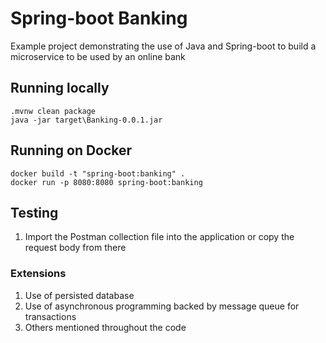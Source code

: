 # Spring-boot Banking
Example project demonstrating the use of Java and Spring-boot to build a microservice to be used by an online bank

## Running locally
```
.mvnw clean package
java -jar target\Banking-0.0.1.jar
```

## Running on Docker
```
docker build -t "spring-boot:banking" .
docker run -p 8080:8080 spring-boot:banking
```

## Testing
1. Import the Postman collection file into the application or copy the request body from there

### Extensions
1. Use of persisted database
2. Use of asynchronous programming backed by message queue for transactions
3. Others mentioned throughout the code